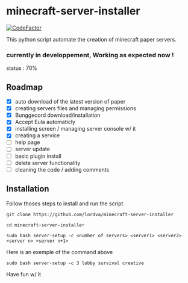 # minecraft-server-installer

[![CodeFactor](https://www.codefactor.io/repository/github/lordva/minecraft-server-installer/badge)](https://www.codefactor.io/repository/github/lordva/minecraft-server-installer)

This python script automate the creation of minecraft paper servers.

### currently in developpement, Working as expected now !
status : 70%
## Roadmap

- [x] auto download of the latest version of paper
- [x] creating servers files and managing permissions
- [x] Bunggecord download/installation
- [x] Accept Eula automaticly
- [x] installing screen / managing server console w/ it
- [x] creating a service
- [ ] help page
- [ ] server update
- [ ] basic plugin install
- [ ] delete server functionality
- [ ] cleaning the code / adding comments

## Installation

Follow thoses steps to install and run the script

```
git clone https://github.com/lordva/minecraft-server-installer

cd minecraft-server-installer

sudo bash server-setup -c <number of servers> <server1> <server2> <server n> <server n+1>

```
Here is an exemple of the command above
```
sudo bash server-setup -c 3 lobby survival creative
```

Have fun w/ it
